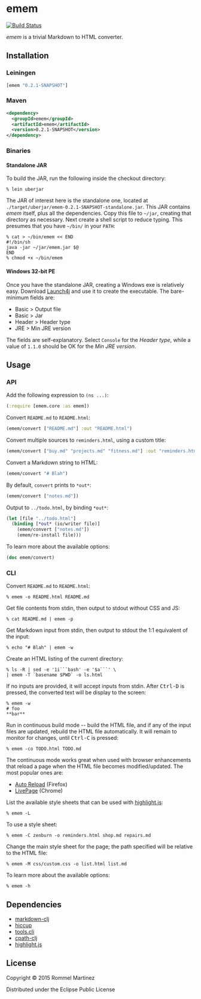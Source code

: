emem
====

[![Build Status](https://travis-ci.org/ebzzry/emem.svg)](https://travis-ci.org/ebzzry/emem)

_emem_ is a trivial Markdown to HTML converter.


## Installation

### Leiningen

```clojure
[emem "0.2.1-SNAPSHOT"]
```

### Maven

```xml
<dependency>
  <groupId>emem</groupId>
  <artifactId>emem</artifactId>
  <version>0.2.1-SNAPSHOT</version>
</dependency>
```

### Binaries

#### Standalone JAR

To build the JAR, run the following inside the checkout directory:

```console
% lein uberjar
```

The JAR of interest here is the standalone one, located at
`./target/uberjar/emem-0.2.1-SNAPSHOT-standalone.jar`. This JAR
contains _emem_ itself, plus all the dependencies. Copy this file to
`~/jar`, creating that directory as necessary. Next create a shell
script to reduce typing. This presumes that you have `~/bin/` in your
`PATH`:

```console
% cat > ~/bin/emem << END
#!/bin/sh
java -jar ~/jar/emem.jar $@
END
% chmod +x ~/bin/emem
```

#### Windows 32-bit PE

Once you have the standalone JAR, creating a Windows exe is relatively
easy. Download [Launch4j](https://fbergmann.github.io/launch4j/) and
use it to create the executable. The bare-minimum fields are:

* Basic > Output file
* Basic > Jar
* Header > Header type
* JRE > Min JRE version

The fields are self-explanatory. Select `Console` for the _Header type_,
while a value of `1.1.0` should be OK for the _Min JRE version_.

## Usage

### API

Add the following expression to `(ns ...)`:

```clojure
(:require [emem.core :as emem])
```

Convert `README.md` to `README.html`:

```clojure
(emem/convert ["README.md"] :out "README.html")
```

Convert multiple sources to `reminders.html`, using a custom title:

```clojure
(emem/convert ["buy.md" "projects.md" "fitness.md"] :out "reminders.html" :title "AAAAH!!!")
```

Convert a Markdown string to HTML:

```clojure
(emem/convert "# Blah")
```

By default, `convert` prints to `*out*`:

```clojure
(emem/convert ["notes.md"])
```

Output to `../todo.html`, by binding `*out*`:

```clojure
(let [file "../todo.html"]
  (binding [*out* (io/writer file)]
    (emem/convert ["notes.md"])
    (emem/re-install file)))
```

To learn more about the available options:

```clojure
(doc emem/convert)
```


### CLI

Convert `README.md` to `README.html`:

    % emem -o README.html README.md

Get file contents from stdin, then output to stdout without CSS and JS:

    % cat README.md | emem -p

Get Markdown input from stdin, then output to stdout the 1:1 equivalent
of the input:

    % echo "# Blah" | emem -w

Create an HTML listing of the current directory:

    % ls -R | sed -e '1i```bash' -e '$a```' \
    | emem -T `basename $PWD` -o ls.html

If no inputs are provided, it will accept inputs from stdin. After
<kbd>Ctrl-D</kbd> is pressed, the converted text will be display to
the screen:

    % emem -w
    # foo
    **bar**

Run in continuous build mode -- build the HTML file, and if any of the
input files are updated, rebuild the HTML file automatically. It will
remain to monitor for changes, until <kbd>Ctrl-C</kbd> is pressed:

    % emem -co TODO.html TODO.md

The continuous mode works great when used with browser enhancements
that reload a page when the HTML file becomes modified/updated. The
most popular ones are:

* [Auto Reload](https://addons.mozilla.org/en-US/firefox/addon/auto-reload/?src=api) (Firefox)
* [LivePage](https://chrome.google.com/webstore/detail/livepage/pilnojpmdoofaelbinaeodfpjheijkbh/related?hl=en) (Chrome)

List the available style sheets that can be used with [highlight.js](https://github.com/isagalaev/highlight.js):

    % emem -L

To use a style sheet:

    % emem -C zenburn -o reminders.html shop.md repairs.md

Change the main style sheet for the page; the path specified will be relative to the HTML file:

    % emem -M css/custom.css -o list.html list.md

To learn more about the available options:

    % emem -h

## Dependencies

* [markdown-clj](https://github.com/yogthos/markdown-clj)
* [hiccup](https://github.com/weavejester/hiccup)
* [tools.cli](https://github.com/clojure/tools.cli)
* [cpath-clj](https://github.com/xsc/cpath-clj)
* [highlight.js](https://github.com/isagalaev/highlight.js)


## License

Copyright © 2015 Rommel Martinez

Distributed under the Eclipse Public License
